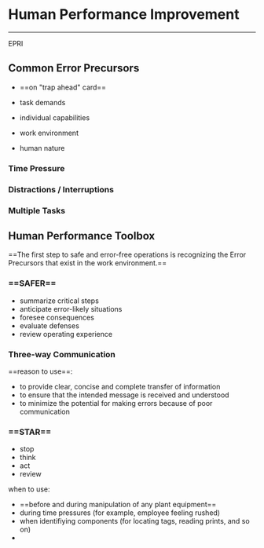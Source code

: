 # Human Performance Improvement
---

EPRI

## Common Error Precursors

- ==on "trap ahead" card==


- task demands
- individual capabilities
- work environment
- human nature

### Time Pressure

### Distractions / Interruptions

### Multiple Tasks

## Human Performance Toolbox

==The first step to safe and error-free operations is recognizing the Error Precursors that exist in the work environment.==

### ==SAFER==
-	summarize critical steps
-	anticipate error-likely situations
-	foresee consequences
-	evaluate defenses
-	review operating experience

### Three-way Communication

==reason to use==:
-	to provide clear, concise and complete transfer of information
-	to ensure that the intended message is received and understood
-	to minimize the potential for making errors because of poor communication

### ==STAR==
-	stop
-	think
-	act
-	review

when to use:
- ==before and during manipulation of any plant equipment==
-	during time pressures (for example, employee feeling rushed)
-	when identifiying components (for locating tags, reading prints, and so on)
-	